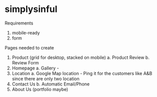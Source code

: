 simplysinful
============
Requirements
1. mobile-ready
2. form

Pages needed to create
1. Product (grid for desktop, stacked on mobile)
  a. Product Review
  b. Review Form
2. Homepage
  a. Gallery - 
3. Location
  a. Google Map location - Ping it for the customers like A&B since there are only two location
4. Contact Us
  b. Automatic Email/Phone
5. About Us (portfolio maybe)
